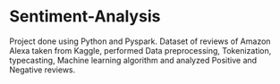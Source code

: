 # Sentiment-Analysis
Project done using Python and Pyspark. Dataset of reviews of Amazon Alexa taken from Kaggle, performed Data preprocessing, Tokenization, typecasting, Machine learning algorithm and analyzed Positive and Negative reviews.
